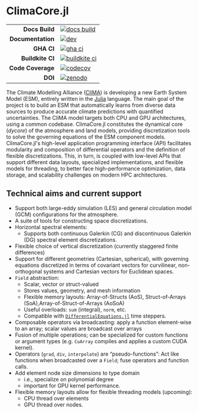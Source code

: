 # ClimaCore.jl

|||
|---------------------:|:----------------------------------------------|
| **Docs Build**       | [![docs build][docs-bld-img]][docs-bld-url]   |
| **Documentation**    | [![dev][docs-dev-img]][docs-dev-url]          |
| **GHA CI**           | [![gha ci][gha-ci-img]][gha-ci-url]           |
| **Buildkite CI**     | [![buildkite ci][buildkite-ci-img]][buildkite-ci-url] |
| **Code Coverage**    | [![codecov][codecov-img]][codecov-url]        |
| **DOI**              | [![zenodo][zenodo-img]][zenodo-url]           |

[docs-bld-img]: https://github.com/CliMA/ClimaCore.jl/workflows/Documentation/badge.svg
[docs-bld-url]: https://github.com/CliMA/ClimaCore.jl/actions?query=workflow%3ADocumentation

[docs-dev-img]: https://img.shields.io/badge/docs-dev-blue.svg
[docs-dev-url]: https://CliMA.github.io/ClimaCore.jl/dev/

[gha-ci-img]: https://github.com/CliMA/ClimaCore.jl/actions/workflows/UnitTests.yml/badge.svg
[gha-ci-url]: https://github.com/CliMA/ClimaCore.jl/actions/workflows/UnitTests.yml

[buildkite-ci-img]: https://badge.buildkite.com/2b63d3c49347804f61bd8e99c8b85e05871253b92612cd1af4.svg
[buildkite-ci-url]: https://buildkite.com/clima/climacore-ci

[codecov-img]: https://codecov.io/gh/CliMA/ClimaCore.jl/branch/main/graph/badge.svg
[codecov-url]: https://codecov.io/gh/CliMA/ClimaCore.jl

[zenodo-img]: https://zenodo.org/badge/356355994.svg
[zenodo-url]: https://zenodo.org/badge/latestdoi/356355994

The Climate Modelling Alliance ([CliMA](https://clima.caltech.edu/)) is developing a new Earth System Model (ESM), entirely written in the [Julia](https://julialang.org/) language. The main goal of the project is to build an ESM that automatically learns from diverse data sources to produce accurate climate predictions with quantified uncertainties. The CliMA model targets both CPU and GPU architectures, using a common codebase. ClimaCore.jl constitutes the dynamical core (_dycore_) of the atmosphere and land models, providing discretization tools to solve the governing equations of the ESM component models.
ClimaCore.jl's high-level application programming interface (API) facilitates modularity and composition of differential operators and the definition of flexible discretizations. This, in turn, is coupled with low-level APIs that support different data layouts, specialized implementations, and flexible models for threading, to better face high-performance optimization, data storage, and scalability challenges on modern HPC architectures.

## Technical aims and current support
* Support both large-eddy simulation (LES) and general circulation model (GCM) configurations for the atmosphere.
* A suite of tools for constructing space discretizations.
* Horizontal spectral elements:
    - Supports both continuous Galerkin (CG) and discontinuous Galerkin (DG) spectral element discretizations.
* Flexible choice of vertical discretization (currently staggered finite differences)
* Support for different geometries (Cartesian, spherical), with governing equations discretized in terms of covariant  vectors for curvilinear, non-orthogonal systems and Cartesian vectors for Euclidean spaces.
* `Field` abstraction:
    - Scalar, vector or struct-valued
    - Stores values, geometry, and mesh information
    - Flexible memory layouts: Array-of-Structs (AoS), Struct-of-Arrays (SoA),Array-of-Struct-of-Arrays (AoSoA)
    - Useful overloads: `sum` (integral), `norm`, etc.
    - Compatible with [`DifferentialEquations.jl`](https://diffeq.sciml.ai/stable/) time steppers.
* Composable operators via broadcasting: apply a function element-wise to an array; scalar values are broadcast over arrays 
* Fusion of multiple operations; can be specialized for custom functions or argument types (e.g. `CuArray` compiles and applies a custom CUDA kernel).
* Operators (`grad`, `div`, `interpolate`) are “pseudo-functions”: Act like functions when broadcasted over a `Field`; fuse operators and function calls.
* Add element node size dimensions to type domain
    - i.e., specialize on polynomial degree
    - important for GPU kernel performance.
* Flexible memory layouts allow for flexible threading models (upcoming):
    - CPU thread over elements
    - GPU thread over nodes.
